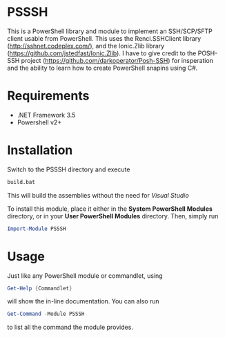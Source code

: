 PSSSH
=====
This is a PowerShell library and module to implement an SSH/SCP/SFTP client usable from PowerShell. This uses the Renci.SSHClient library (http://sshnet.codeplex.com/),
and the Ionic.Zlib library (https://github.com/jstedfast/Ionic.Zlib). I have to give credit to the POSH-SSH project (https://github.com/darkoperator/Posh-SSH) 
for insperation and the ability to learn how to create PowerShell snapins using C#.

Requirements
=====
* .NET Framework 3.5
* Powershell v2+

Installation
=====
Switch to the PSSSH directory and execute 
```bash
build.bat
```

This will build the assemblies without the need for *Visual Studio*

To install this module, place it either in the **System PowerShell Modules** directory, or in your **User PowerShell Modules** directory.  Then, simply run 
```powershell
Import-Module PSSSH
```

Usage
=====
Just like any PowerShell module or commandlet, using 
```powershell
Get-Help {Commandlet}
```
will show the in-line documentation.  You can also run 
```powershell
Get-Command -Module PSSSH
```
to list all the command the module provides.

